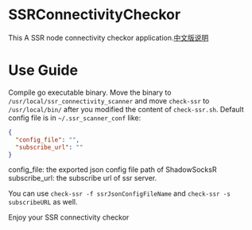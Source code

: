 # SSRConnectivityCheckor

This A SSR node connectivity checkor application.[中文版说明](https://github.com/franklee0817/SSRConnectivityCheckor/blob/master/README.zh.md)

# Use Guide

Compile go executable binary. Move the binary to `/usr/local/ssr_connectivity_scanner` and move `check-ssr` to `/usr/local/bin/` after you modified the content of `check-ssr.sh`. Default config file is in `~/.ssr_scanner_conf` like:

```json
{
  "config_file": "",
  "subscribe_url": ""
}
```

config_file: the exported json config file path of ShadowSocksR
subscribe_url: the subscribe url of ssr server.

You can use `check-ssr -f ssrJsonConfigFileName` and `check-ssr -s subscribeURL` as well.

Enjoy your SSR connectivity checkor
